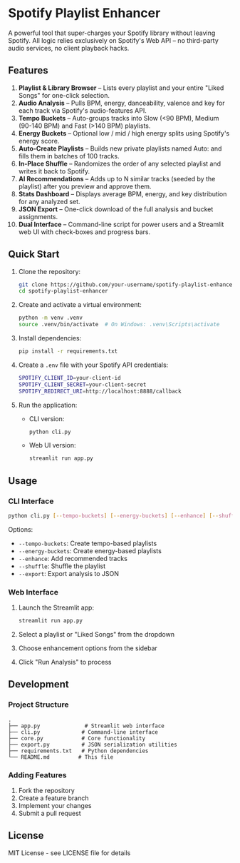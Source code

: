 # Spotify Playlist Enhancer

A powerful tool that super-charges your Spotify library without leaving Spotify. All logic relies exclusively on Spotify's Web API – no third-party audio services, no client playback hacks.

## Features

1. **Playlist & Library Browser** – Lists every playlist and your entire "Liked Songs" for one-click selection.
2. **Audio Analysis** – Pulls BPM, energy, danceability, valence and key for each track via Spotify's audio-features API.
3. **Tempo Buckets** – Auto-groups tracks into Slow (<90 BPM), Medium (90-140 BPM) and Fast (>140 BPM) playlists.
4. **Energy Buckets** – Optional low / mid / high energy splits using Spotify's energy score.
5. **Auto-Create Playlists** – Builds new private playlists named Auto:<Bucket> and fills them in batches of 100 tracks.
6. **In-Place Shuffle** – Randomizes the order of any selected playlist and writes it back to Spotify.
7. **AI Recommendations** – Adds up to N similar tracks (seeded by the playlist) after you preview and approve them.
8. **Stats Dashboard** – Displays average BPM, energy, and key distribution for any analyzed set.
9. **JSON Export** – One-click download of the full analysis and bucket assignments.
10. **Dual Interface** – Command-line script for power users and a Streamlit web UI with check-boxes and progress bars.

## Quick Start

1. Clone the repository:
   ```bash
   git clone https://github.com/your-username/spotify-playlist-enhancer.git
   cd spotify-playlist-enhancer
   ```

2. Create and activate a virtual environment:
   ```bash
   python -m venv .venv
   source .venv/bin/activate  # On Windows: .venv\Scripts\activate
   ```

3. Install dependencies:
   ```bash
   pip install -r requirements.txt
   ```

4. Create a `.env` file with your Spotify API credentials:
   ```bash
   SPOTIFY_CLIENT_ID=your-client-id
   SPOTIFY_CLIENT_SECRET=your-client-secret
   SPOTIFY_REDIRECT_URI=http://localhost:8888/callback
   ```

5. Run the application:

   - CLI version:
     ```bash
     python cli.py
     ```

   - Web UI version:
     ```bash
     streamlit run app.py
     ```

## Usage

### CLI Interface

```bash
python cli.py [--tempo-buckets] [--energy-buckets] [--enhance] [--shuffle] [--export]
```

Options:
- `--tempo-buckets`: Create tempo-based playlists
- `--energy-buckets`: Create energy-based playlists
- `--enhance`: Add recommended tracks
- `--shuffle`: Shuffle the playlist
- `--export`: Export analysis to JSON

### Web Interface

1. Launch the Streamlit app:
   ```bash
   streamlit run app.py
   ```

2. Select a playlist or "Liked Songs" from the dropdown
3. Choose enhancement options from the sidebar
4. Click "Run Analysis" to process

## Development

### Project Structure

```
.
├── app.py              # Streamlit web interface
├── cli.py             # Command-line interface
├── core.py            # Core functionality
├── export.py          # JSON serialization utilities
├── requirements.txt   # Python dependencies
└── README.md         # This file
```

### Adding Features

1. Fork the repository
2. Create a feature branch
3. Implement your changes
4. Submit a pull request

## License

MIT License - see LICENSE file for details 